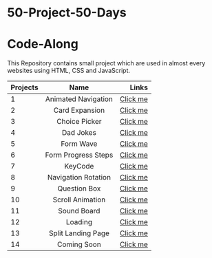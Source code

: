 # 50-Project-50-Days
# Code-Along
This Repository contains small project which are used in almost every websites using HTML, CSS and JavaScript. 

| Projects      |Name                   | Links                                                                                  |
| ------------- |:-------------:        | -----:                                                                                 |
| 1             | Animated Navigation   | [Click me](https://gautam25raj.github.io/50-Project-50-Days/AnimatedNav/)              |
| 2             | Card Expansion        | [Click me](https://gautam25raj.github.io/50-Project-50-Days/CardExpansion/)            |
| 3             | Choice Picker         | [Click me](https://gautam25raj.github.io/50-Project-50-Days/Choice%20Picker/)          |
| 4             | Dad Jokes             | [Click me](https://gautam25raj.github.io/50-Project-50-Days/Dad%20Jokes)               |
| 5             | Form Wave             | [Click me](https://gautam25raj.github.io/50-Project-50-Days/FormWave)                  |
| 6             | Form Progress Steps   | [Click me](https://gautam25raj.github.io/50-Project-50-Days/Forms%20Progress%20Steps)  |
| 7             | KeyCode               | [Click me](https://gautam25raj.github.io/50-Project-50-Days/KeyCode/)                  |
| 8             | Navigation Rotation   | [Click me](https://gautam25raj.github.io/50-Project-50-Days/NavigationRotation/)       |
| 9             | Question Box          | [Click me](https://gautam25raj.github.io/50-Project-50-Days/QuesBox/)                  |
| 10            | Scroll Animation      | [Click me](https://gautam25raj.github.io/50-Project-50-Days/Scroll%20Animation)        |
| 11            | Sound Board           | [Click me](https://gautam25raj.github.io/50-Project-50-Days/SoundBoard)                |
| 12            | Loading               | [Click me](https://gautam25raj.github.io/50-Project-50-Days/loading)                   |
| 13            | Split Landing Page    | [Click me](https://gautam25raj.github.io/50-Project-50-Days/split%20landing%20page)    |
| 14            | Coming Soon           | [Click me](https://gautam25raj.github.io/50-Project-50-Days/)                          |
